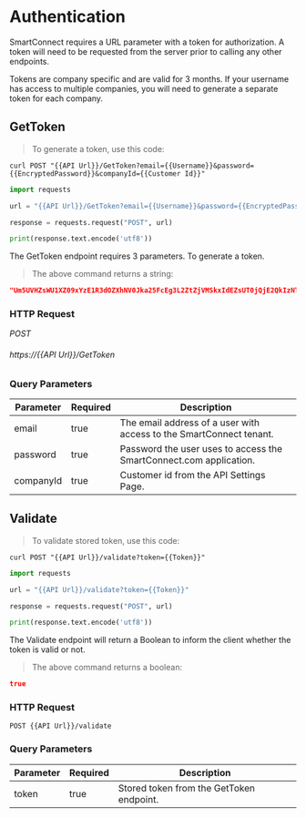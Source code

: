 # Authentication

SmartConnect requires a URL parameter with a token for authorization. A token will need to be requested from the server prior to calling any other endpoints.

<aside class="notice">
Tokens are company specific and are valid for 3 months. If your username has access to multiple companies, you will need to generate a separate token for each company.
</aside>

## GetToken

> To generate a token, use this code:

```shell
curl POST "{{API Url}}/GetToken?email={{Username}}&password={{EncryptedPassword}}&companyId={{Customer Id}}"
```

```python
import requests

url = "{{API Url}}/GetToken?email={{Username}}&password={{EncryptedPassword}}&companyId={{Customer Id}}"

response = requests.request("POST", url)

print(response.text.encode('utf8'))
```
The GetToken endpoint requires 3 parameters. To generate a token.

> The above command returns a string:

```json
"Um5UVHZsWU1XZ09xYzE1R3dOZXhNV0Jka25FcEg3L2ZtZjVMSkxIdEZsUT0jQjE2QkIzNTMtNTFFOC00MkNBLTgxRDEtNUVCQjA0QUIxMzQ5I0MzMzhDRUI1LTBEOTctNEU1Ny05MDU4LUNFN0NBRDNEODU2RCNFVEhBTi5TT1JFTlNPTkBFT05FU09MVVRJT05TLkNPTSMyMDIwLTEwLTAyVDA4OjA1OjE1Ljg2Ng=="
```

### HTTP Request

<div class="api-endpoint">
	<div class="endpoint-data">
		<i class="label label-get">POST</i>
		<h6>https://{{API Url}}/GetToken</h6>
	</div>
</div>

### Query Parameters

Parameter | Required | Description
--------- | ------- | -----------
email | true | The email address of a user with access to the SmartConnect tenant.
password | true | Password the user uses to access the SmartConnect.com application.
companyId | true | Customer id from the API Settings Page.

## Validate

> To validate stored token, use this code:

```shell
curl POST "{{API Url}}/validate?token={{Token}}"
```

```python
import requests

url = "{{API Url}}/validate?token={{Token}}"

response = requests.request("POST", url)

print(response.text.encode('utf8'))
```
The Validate endpoint will return a Boolean to inform the client whether the token is valid or not.

> The above command returns a boolean:

```json
true
```

### HTTP Request
`POST {{API Url}}/validate`

### Query Parameters

Parameter | Required | Description
--------- | ------- | -----------
token | true | Stored token from the GetToken endpoint.
